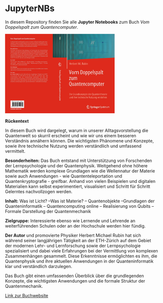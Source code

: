 # JupyterNBs
In diesem Repository finden Sie  alle **Jupyter Notebooks** zum Buch *Vom Doppelspalt zum Quantencomputer*.

<img src="Bilder\CoverDraft.jpg" width="360 px">  

**Rückentext**

In diesem Buch wird dargelegt, warum in unserer Alltagsvorstellung die Quantenwelt so skurril erscheint und wie wir uns einem besseren Verständnis annähern können. Die wichtigsten Phänomene und Konzepte, sowie ihre technische Nutzung werden verständlich und umfassend vermittelt.

**Besonderheiten:**
Das Buch entstand mit Unterstützung von Forschenden der Lernpsychologie und der Quantenphysik. Weitgehend ohne höhere Mathematik werden komplexe Grundlagen wie die Wellennatur der Materie sowie auch Anwendungen - wie Quantenteleportation und Quantenkryptografie - greifbar. Anhand von vielen Beispielen und digitalen Materialien kann selbst experimentiert, visualisiert und Schritt für Schritt Gelerntes nachvollzogen werden.

**Inhalt:**
Was ist Licht? –Was ist Materie? – Quantenobjekte –Grundlagen der Quanteninformatik – Quantencomputing online – Realisierung von Qubits – Formale Darstellung der Quantenmechanik

**Zielgruppe:**
Interessierte ebenso wie Lernende und Lehrende an weiterführenden Schulen oder an der Hochschule werden hier fündig. 


**Der Autor** und promovierte Physiker Herbert Michael Rubin hat sich während seiner langjährigen Tätigkeit an der ETH-Zürich auf dem Gebiet der modernen Lehr- und Lernforschung sowie der Lernpsychologie spezialisiert und dabei viele Erfahrungen bei der Vermittlung von komplexen Zusammenhängen gesammelt. Diese Erkenntnisse ermöglichten es ihm, die Quantenphysik und ihre aktuellen Anwendungen in der Quanteninformatik klar und verständlich darzulegen.


Das Buch gibt einen umfassenden Überblick über die grundlegenden Konzepte, die wichtigsten Anwendungen und die formale Struktur der Quantenmechanik.

[Link zur Buchwebsite](https://qc.physik-online.ch)
